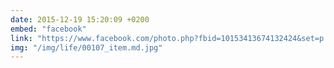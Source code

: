 ```yaml
---
date: 2015-12-19 15:20:09 +0200
embed: "facebook"
link: "https://www.facebook.com/photo.php?fbid=10153413674132424&set=p.10153413674132424&type=3&theater"
img: "/img/life/00107_item.md.jpg"
---
```

